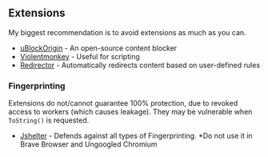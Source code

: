 ## Extensions
My biggest recommendation is to avoid extensions as much as you can.

* [uBlockOrigin](https://chrome.google.com/webstore/detail/ublock-origin/cjpalhdlnbpafiamejdnhcphjbkeiagm) - An open-source content blocker
* [Violentmonkey](https://chrome.google.com/webstore/detail/violentmonkey/jinjaccalgkegednnccohejagnlnfdag) - Useful for scripting
* [Redirector](https://chrome.google.com/webstore/detail/redirector/ocgpenflpmgnfapjedencafcfakcekcd) - Automatically redirects content based on user-defined rules

### Fingerprinting
Extensions do not/cannot guarantee 100% protection, due to revoked access to workers (which causes leakage). They may be vulnerable when `ToString()` is requested.

* [Jshelter](https://chrome.google.com/webstore/detail/jshelter/ammoloihpcbognfddfjcljgembpibcmb) - Defends against all types of Fingerprinting.
	*Do not use it in Brave Browser and Ungoogled Chromium
